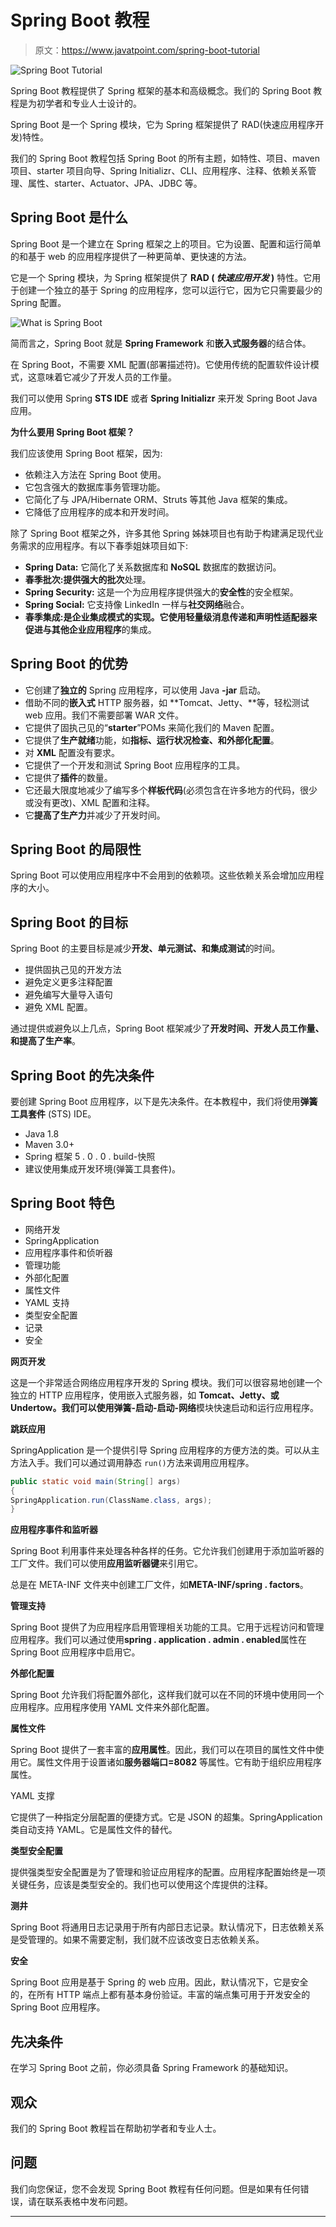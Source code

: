 # Spring Boot 教程

> 原文：<https://www.javatpoint.com/spring-boot-tutorial>

![Spring Boot Tutorial](../img/d029ad1cfd1bac334d4a88e4aa729e31.png)

Spring Boot 教程提供了 Spring 框架的基本和高级概念。我们的 Spring Boot 教程是为初学者和专业人士设计的。

Spring Boot 是一个 Spring 模块，它为 Spring 框架提供了 RAD(快速应用程序开发)特性。

我们的 Spring Boot 教程包括 Spring Boot 的所有主题，如特性、项目、maven 项目、starter 项目向导、Spring Initializr、CLI、应用程序、注释、依赖关系管理、属性、starter、Actuator、JPA、JDBC 等。

## Spring Boot 是什么

Spring Boot 是一个建立在 Spring 框架之上的项目。它为设置、配置和运行简单的和基于 web 的应用程序提供了一种更简单、更快速的方法。

它是一个 Spring 模块，为 Spring 框架提供了 **RAD ( *快速应用开发* )** 特性。它用于创建一个独立的基于 Spring 的应用程序，您可以运行它，因为它只需要最少的 Spring 配置。

![What is Spring Boot](../img/e1292e396e167a88b85c841b64f9cba8.png)

简而言之，Spring Boot 就是 **Spring Framework** 和**嵌入式服务器**的结合体。

在 Spring Boot，不需要 XML 配置(部署描述符)。它使用传统的配置软件设计模式，这意味着它减少了开发人员的工作量。

我们可以使用 Spring **STS IDE** 或者 **Spring Initializr** 来开发 Spring Boot Java 应用。

**为什么要用 Spring Boot 框架？**

我们应该使用 Spring Boot 框架，因为:

*   依赖注入方法在 Spring Boot 使用。
*   它包含强大的数据库事务管理功能。
*   它简化了与 JPA/Hibernate ORM、Struts 等其他 Java 框架的集成。
*   它降低了应用程序的成本和开发时间。

除了 Spring Boot 框架之外，许多其他 Spring 姊妹项目也有助于构建满足现代业务需求的应用程序。有以下春季姐妹项目如下:

*   **Spring Data:** 它简化了关系数据库和 **NoSQL** 数据库的数据访问。
*   **春季批次:**提供强大的**批次**处理。
*   **Spring Security:** 这是一个为应用程序提供强大的**安全性**的安全框架。
*   **Spring Social:** 它支持像 LinkedIn 一样与**社交网络**融合。
*   **春季集成:**是企业集成模式的实现。它使用轻量级消息传递和声明性适配器来促进与其他**企业应用程序**的集成。

## Spring Boot 的优势

*   它创建了**独立的** Spring 应用程序，可以使用 Java **-jar** 启动。
*   借助不同的**嵌入式** HTTP 服务器，如 **Tomcat、Jetty、**等，轻松测试 web 应用。我们不需要部署 WAR 文件。
*   它提供了固执己见的“**starter**”POMs 来简化我们的 Maven 配置。
*   它提供了**生产就绪**功能，如**指标、运行状况检查、**和**外部化配置**。
*   对 **XML** 配置没有要求。
*   它提供了一个开发和测试 Spring Boot 应用程序的工具。
*   它提供了**插件**的数量。
*   它还最大限度地减少了编写多个**样板代码**(必须包含在许多地方的代码，很少或没有更改)、XML 配置和注释。
*   它**提高了生产力**并减少了开发时间。

## Spring Boot 的局限性

Spring Boot 可以使用应用程序中不会用到的依赖项。这些依赖关系会增加应用程序的大小。

## Spring Boot 的目标

Spring Boot 的主要目标是减少**开发、单元测试、**和**集成测试**的时间。

*   提供固执己见的开发方法
*   避免定义更多注释配置
*   避免编写大量导入语句
*   避免 XML 配置。

通过提供或避免以上几点，Spring Boot 框架减少了**开发时间、开发人员工作量、**和**提高了生产率**。

## Spring Boot 的先决条件

要创建 Spring Boot 应用程序，以下是先决条件。在本教程中，我们将使用**弹簧工具套件** (STS) IDE。

*   Java 1.8
*   Maven 3.0+
*   Spring 框架 5 . 0 . 0 . build-快照
*   建议使用集成开发环境(弹簧工具套件)。

## Spring Boot 特色

*   网络开发
*   SpringApplication
*   应用程序事件和侦听器
*   管理功能
*   外部化配置
*   属性文件
*   YAML 支持
*   类型安全配置
*   记录
*   安全

**网页开发**

这是一个非常适合网络应用程序开发的 Spring 模块。我们可以很容易地创建一个独立的 HTTP 应用程序，使用嵌入式服务器，如 **Tomcat、Jetty、**或 Undertow。我们可以使用**弹簧-启动-启动-网络**模块快速启动和运行应用程序。

**跳跃应用**

SpringApplication 是一个提供引导 Spring 应用程序的方便方法的类。可以从主方法入手。我们可以通过调用静态 `run()`方法来调用应用程序。

```java
public static void main(String[] args)
{  
SpringApplication.run(ClassName.class, args);  
}

```

**应用程序事件和监听器**

Spring Boot 利用事件来处理各种各样的任务。它允许我们创建用于添加监听器的工厂文件。我们可以使用**应用监听器键**来引用它。

总是在 META-INF 文件夹中创建工厂文件，如**META-INF/spring . factors**。

**管理支持**

Spring Boot 提供了为应用程序启用管理相关功能的工具。它用于远程访问和管理应用程序。我们可以通过使用**spring . application . admin . enabled**属性在 Spring Boot 应用程序中启用它。

**外部化配置**

Spring Boot 允许我们将配置外部化，这样我们就可以在不同的环境中使用同一个应用程序。应用程序使用 YAML 文件来外部化配置。

**属性文件**

Spring Boot 提供了一套丰富的**应用属性**。因此，我们可以在项目的属性文件中使用它。属性文件用于设置诸如**服务器端口=8082** 等属性。它有助于组织应用程序属性。

YAML 支撑

它提供了一种指定分层配置的便捷方式。它是 JSON 的超集。SpringApplication 类自动支持 YAML。它是属性文件的替代。

**类型安全配置**

提供强类型安全配置是为了管理和验证应用程序的配置。应用程序配置始终是一项关键任务，应该是类型安全的。我们也可以使用这个库提供的注释。

**测井**

Spring Boot 将通用日志记录用于所有内部日志记录。默认情况下，日志依赖关系是受管理的。如果不需要定制，我们就不应该改变日志依赖关系。

**安全**

Spring Boot 应用是基于 Spring 的 web 应用。因此，默认情况下，它是安全的，在所有 HTTP 端点上都有基本身份验证。丰富的端点集可用于开发安全的 Spring Boot 应用程序。

## 先决条件

在学习 Spring Boot 之前，你必须具备 Spring Framework 的基础知识。

## 观众

我们的 Spring Boot 教程旨在帮助初学者和专业人士。

## 问题

我们向您保证，您不会发现 Spring Boot 教程有任何问题。但是如果有任何错误，请在联系表格中发布问题。

* * *